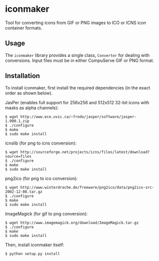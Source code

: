 # iconmaker

Tool for converting icons from GIF or PNG images to ICO or ICNS icon container formats.


## Usage

The `iconmaker` library provides a single class, `Converter` for dealing with conversions. Input files must be in either CompuServe GIF or PNG format.

## Installation

To install iconmaker, first install the required dependencies (in the exact order as shown below).

JasPer (enables full support for 256x256 and 512x512 32-bit icons with masks as alpha channels):

	$ wget http://www.ece.uvic.ca/~frodo/jasper/software/jasper-1.900.1.zip
	$ ./configure
	$ make
	$ sudo make install

icnslib (for png to icns conversion):

	$ wget http://sourceforge.net/projects/icns/files/latest/download?source=files
	$ ./configure
	$ make
	$ sudo make install

png2ico (for png to ico conversion):

	$ wget http://www.winterdrache.de/freeware/png2ico/data/png2ico-src-2002-12-08.tar.gz
	$ ./configure
	$ make
	$ sudo make install

ImageMagick (for gif to png conversion):

	$ wget http://www.imagemagick.org/download/ImageMagick.tar.gz
	$ ./configure
	$ make
	$ sudo make install

Then, install iconmaker itself:

    $ python setup.py install
